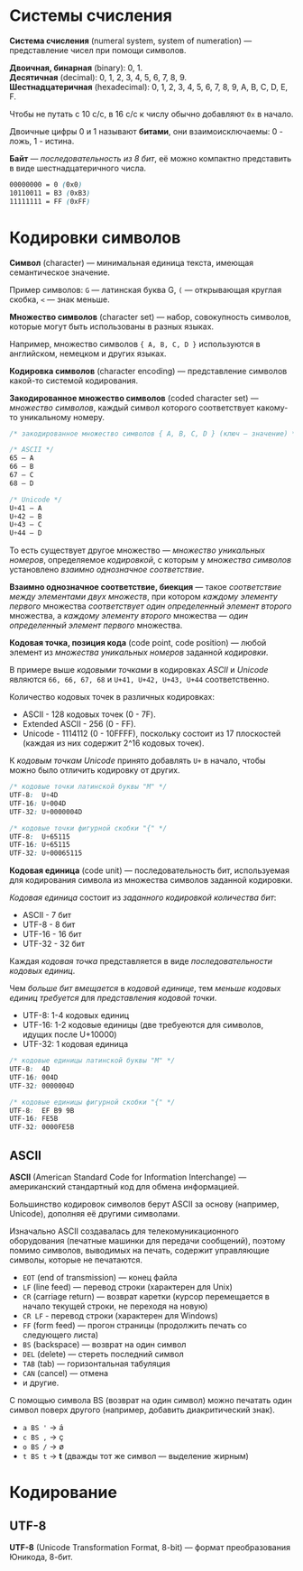 # Системы счисления

**Система счисления** (numeral system, system of numeration) — представление чисел при помощи символов.

**Двоичная, бинарная** (binary): 0, 1.  
**Десятичная** (decimal): 0, 1, 2, 3, 4, 5, 6, 7, 8, 9.  
**Шестнадцатеричная** (hexadecimal): 0, 1, 2, 3, 4, 5, 6, 7, 8, 9, A, B, C, D, E, F.

Чтобы не путать с 10 c/c, в 16 с/c к числу обычно добавляют `0x` в начало.

Двоичные цифры 0 и 1 называют **битами**, они взаимоисключаемы: 0 - ложь, 1 - истина.

**Байт** — *последовательность из 8 бит*, её можно компактно представить в виде шестнадцатеричного числа.
```css
00000000 = 0 (0x0)
10110011 = B3 (0xB3)
11111111 = FF (0xFF)
``` 

# Кодировки символов

**Символ** (character) — минимальная единица текста, имеющая семантическое значение.

Пример символов: `G` — латинская буква G, `(` — открывающая круглая скобка, `<` — знак меньше.

**Множество символов** (character set) — набор, совокупность символов, которые могут быть использованы в разных языках.  

Например, множество символов `{ A, B, C, D }` используются в английском, немецком и других языках.

**Кодировка символов** (character encoding) — представление символов какой-то системой кодирования.

**Закодированное множество символов** (coded character set) — *множество символов*, каждый символ которого соответствует какому-то уникальному номеру.  
```css
/* закодированное множество символов { A, B, C, D } (ключ — значение) */

/* ASCII */
65 — A
66 — B
67 — C
68 — D

/* Unicode */
U+41 — A
U+42 — B
U+43 — C
U+44 — D
```
То есть существует другое множество — *множество уникальных номеров*, определяемое *кодировкой*, с которым у *множества символов* установлено *взаимно однозначное соответствие*.

**Взаимно однозначное соответствие, биекция** — такое *соответствие между элементами двух множеств*, при котором *каждому элементу первого* множества *соответствует один определенный элемент второго* множества, а *каждому элементу второго* множества — *один определенный элемент первого* множества.

**Кодовая точка, позиция кода** (code point, code position) — любой элемент из *множества уникальных номеров* заданной *кодировки*.  

В примере выше *кодовыми точками* в кодировках *ASCII* и *Unicode* являются `66, 66, 67, 68` и `U+41, U+42, U+43, U+44` соответственно.
<!-- Кодовые точки представлены числами в шестнадцатеричной системе счисления (hexadecimal). -->

Количество кодовых точек в различных кодировках:
* ASCII - 128 кодовых точек (0 - 7F).  
* Extended ASCII - 256 (0 - FF).
* Unicode - 1114112 (0 - 10FFFF), поскольку состоит из 17 плоскостей (каждая из них содержит 2^16 кодовых точек).

К *кодовым точкам Unicode* принято добавлять `U+` в начало, чтобы можно было отличить кодировку от других.
```css
/* кодовые точки латинской буквы "M" */
UTF-8:  U+4D
UTF-16: U+004D
UTF-32: U+0000004D

/* кодовые точки фигурной скобки "{" */
UTF-8:  U+65115
UTF-16: U+65115
UTF-32: U+00065115
```

**Кодовая единица** (code unit) — последовательность бит, используемая для кодирования символа из множества символов заданной кодировки.

*Кодовая единица* состоит из *заданного кодировкой количества бит*:
* ASCII - 7 бит
* UTF-8 - 8 бит
* UTF-16 - 16 бит
* UTF-32 - 32 бит

Каждая *кодовая точка* представляется в виде *последовательности кодовых единиц*.  

Чем *больше бит вмещается* в *кодовой единице*, тем *меньше кодовых единиц требуется* для *представления кодовой точки*.  
* UTF-8: 1-4 кодовых единиц
* UTF-16: 1-2 кодовые единицы (две требуеются для символов, идущих после U+10000)
* UTF-32: 1 кодовая единица

```css
/* кодовые единицы латинской буквы "M" */
UTF-8:  4D
UTF-16: 004D
UTF-32: 0000004D

/* кодовые единицы фигурной скобки "{" */
UTF-8:  EF B9 9B
UTF-16: FE5B
UTF-32: 0000FE5B
```

## ASCII

**ASCII** (American Standard Code for Information Interchange) — американский стандартный код для обмена информацией.

Большинство кодировок символов берут ASCII за основу (например, Unicode), дополняя её другими символами.

Изначально ASCII создавалась для телекомуникационного оборудования (печатные машинки для передачи сообщений), поэтому помимо символов, выводимых на печать, содержит управляющие символы, которые не печатаются.
* `EOT` (end of transmission) — конец файла
* `LF` (line feed) — перевод строки (характерен для Unix)
* `CR` (carriage return) — возврат каретки (курсор перемещается в начало текущей строки, не переходя на новую)
* `CR LF` - перевод строки (характерен для Windows)
* `FF` (form feed) — прогон страницы (продолжить печать со следующего листа)
* `BS` (backspace) — возврат на один символ
* `DEL` (delete) — стереть последний символ
* `TAB` (tab) — горизонтальная табуляция
* `CAN` (cancel) — отмена
* и другие.

С помощью символа BS (возврат на один символ) можно печатать один символ поверх другого (например, добавить диакритический знак).
* `a BS '` → á
* `c BS ,` → ç
* `o BS /` → ø
* `t BS t` → **t** (дважды тот же символ — выделение жирным)

# Кодирование

## UTF-8

**UTF-8** (Unicode Transformation Format, 8-bit) — формат преобразования Юникода, 8-бит.
